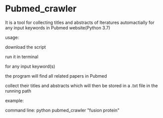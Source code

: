 # Pubmed_crawler 

It is a tool for collecting titles and abstracts of lteratures automactially for any input keywords in Pubmed website(Python 3.7)

usage:

download the script

run it in terminal

for any input keyword(s)

the program will find all related papers in Pubmed

collect their titles and abstracts which will then be stored in a .txt file in the running path

example:

command line: python pubmed_crawler "fusion protein"



